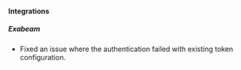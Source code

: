 #### Integrations
##### Exabeam
- Fixed an issue where the authentication failed with existing token configuration.